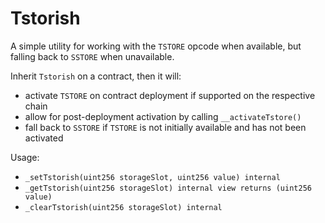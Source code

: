 # Tstorish

A simple utility for working with the `TSTORE` opcode when available, but falling back to `SSTORE` when unavailable.

Inherit `Tstorish` on a contract, then it will:
- activate `TSTORE` on contract deployment if supported on the respective chain
- allow for post-deployment activation by calling `__activateTstore()`
- fall back to `SSTORE` if `TSTORE` is not initially available and has not been activated

Usage:
- `_setTstorish(uint256 storageSlot, uint256 value) internal`
- `_getTstorish(uint256 storageSlot) internal view returns (uint256 value)`
- `_clearTstorish(uint256 storageSlot) internal`
